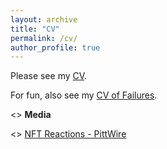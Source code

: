 ```yaml
---
layout: archive
title: "CV"
permalink: /cv/
author_profile: true
---
```


Please see my [CV](https://mhamilton-pitt.github.io/files/Resume_CV.pdf).

For fun, also see my [CV of Failures](https://mhamilton-pitt.github.io/files/CV_of_Failure.pdf).

<> **Media**

<> [NFT Reactions - PittWire](https://www.pittwire.pitt.edu/news/what-nft-pitt-experts-explain-digital-tokens)
